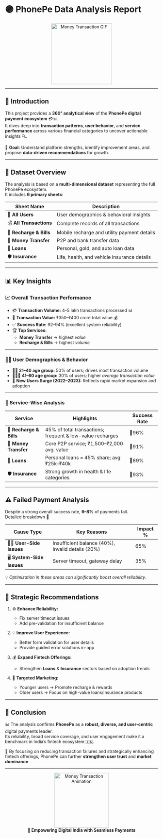 # 🟣 **PhonePe Data Analysis Report**

<p align="center">
  <img src="https://media.giphy.com/media/LMcB8XospGZO8UQq87/giphy.gif" alt="Money Transaction GIF" width="200"/>
</p>

---

## 📘 **Introduction**

This project provides a **360° analytical view** of the **PhonePe digital payment ecosystem** 💳📊.  
It dives deep into **transaction patterns**, **user behavior**, and **service performance** across various financial categories to uncover actionable insights 🔍.  

🎯 **Goal:** Understand platform strengths, identify improvement areas, and propose **data-driven recommendations** for growth.  

---

## 📂 **Dataset Overview**

The analysis is based on a **multi-dimensional dataset** representing the full PhonePe ecosystem.  
It includes **6 primary sheets**:

| Sheet Name | Description |
|-------------|--------------|
| 👥 **All Users** | User demographics & behavioral insights |
| 💰 **All Transactions** | Complete records of all transactions |
| 🔋 **Recharge & Bills** | Mobile recharge and utility payment details |
| 💸 **Money Transfer** | P2P and bank transfer data |
| 🏦 **Loans** | Personal, gold, and auto loan data |
| 🛡️ **Insurance** | Life, health, and vehicle insurance details |

---

## 📊 **Key Insights**

### 📈 **Overall Transaction Performance**
- 💳 **Transaction Volume:** 4–5 lakh transactions processed 📊  
- 💸 **Transaction Value:** ₹350–₹400 crore total value 💰  
- ✅ **Success Rate:** 92–94% (excellent system reliability)  
- 🏆 **Top Services:**  
  - **Money Transfer** → highest *value*  
  - **Recharge & Bills** → highest *volume*  

---

### 👨‍💼 **User Demographics & Behavior**
- 👩‍💻 **21–40 age group:** 50% of users; drives most transaction volume  
- 👨‍👩‍👧 **41–60 age group:** 30% of users; higher *average transaction value*  
- 🚀 **New Users Surge (2022–2023):** Reflects rapid market expansion and adoption  

---

### 💼 **Service-Wise Analysis**

| Service | Highlights | Success Rate |
|----------|-------------|---------------|
| 🔋 **Recharge & Bills** | 45% of total transactions; frequent & low-value recharges | 🔹96% |
| 💸 **Money Transfer** | Core P2P service; ₹1,500–₹2,000 avg. value | 🔹91% |
| 🏦 **Loans** | Personal loans = 45% share; avg ₹25k–₹40k | 🔹89% |
| 🛡️ **Insurance** | Strong growth in health & life categories | 🔹93% |

---

## ⚠️ **Failed Payment Analysis**

Despite a strong overall success rate, **6–8%** of payments fail.  
Detailed breakdown 🔽  

| Cause Type | Key Reasons | Impact % |
|-------------|--------------|-----------|
| 🙍‍♂️ **User-Side Issues** | Insufficient balance (40%), Invalid details (20%) | 65% |
| 🖥️ **System-Side Issues** | Server timeout, gateway delay | 35% |

💡 *Optimization in these areas can significantly boost overall reliability.*

---

## 🚀 **Strategic Recommendations**

1. ⚙️ **Enhance Reliability:**  
   - Fix server timeout issues  
   - Add pre-validation for insufficient balance  

2. 💡 **Improve User Experience:**  
   - Better form validation for user details  
   - Provide guided error solutions in-app  

3. 💰 **Expand Fintech Offerings:**  
   - Strengthen **Loans** & **Insurance** sectors based on adoption trends  

4. 🎯 **Targeted Marketing:**  
   - Younger users → Promote recharge & rewards  
   - Older users → Focus on high-value loans/insurance products  

---

## 🏁 **Conclusion**

📊 The analysis confirms **PhonePe** as a **robust, diverse, and user-centric** digital payments leader.  
Its reliability, broad service coverage, and user engagement make it a benchmark in India’s fintech ecosystem 🇮🇳.  

🔮 By focusing on reducing transaction failures and strategically enhancing fintech offerings, PhonePe can further **strengthen user trust** and **market dominance**.  

---

<p align="center">
  <img src="https://media.giphy.com/media/LMcB8XospGZO8UQq87/giphy.gif" alt="Money Transaction Animation" width="180"/><br>
  <b>📱 Empowering Digital India with Seamless Payments</b>
</p>
